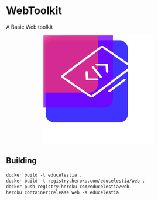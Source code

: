 # WebToolkit
A Basic Web toolkit

<div style="text-align:center;width:100%;">
<img width="300px" height="300px" src="./static/AMKit.svg" />
</div>

## Building

```
docker build -t educelestia .
docker build -t registry.heroku.com/educelestia/web .
docker push registry.heroku.com/educelestia/web
heroku container:release web -a educelestia
```